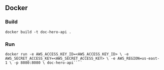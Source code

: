 ## Docker

### Build

`docker build -t doc-hero-api .`

### Run

`docker run -e AWS_ACCESS_KEY_ID=<AWS_ACCESS_KEY_ID> \
 -e AWS_SECRET_ACCESS_KEY=<AWS_SECRET_ACCESS_KEY> \
 -e AWS_REGION=us-east-1 \
 -p 8080:8080 \
doc-hero-api````
`
